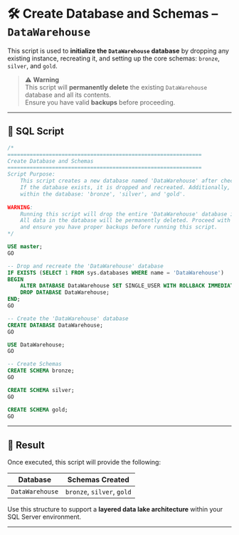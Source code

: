 # 🛠️ Create Database and Schemas – `DataWarehouse`

This script is used to **initialize the `DataWarehouse` database** by dropping any existing instance, recreating it, and setting up the core schemas: `bronze`, `silver`, and `gold`.

> ⚠️ **Warning**  
> This script will **permanently delete** the existing `DataWarehouse` database and all its contents.  
> Ensure you have valid **backups** before proceeding.

---

## 💾 SQL Script

```sql
/*
=============================================================
Create Database and Schemas
=============================================================
Script Purpose:
    This script creates a new database named 'DataWarehouse' after checking if it already exists. 
    If the database exists, it is dropped and recreated. Additionally, the script sets up three schemas 
    within the database: 'bronze', 'silver', and 'gold'.
	
WARNING:
    Running this script will drop the entire 'DataWarehouse' database if it exists. 
    All data in the database will be permanently deleted. Proceed with caution 
    and ensure you have proper backups before running this script.
*/

USE master;
GO

-- Drop and recreate the 'DataWarehouse' database
IF EXISTS (SELECT 1 FROM sys.databases WHERE name = 'DataWarehouse')
BEGIN
    ALTER DATABASE DataWarehouse SET SINGLE_USER WITH ROLLBACK IMMEDIATE;
    DROP DATABASE DataWarehouse;
END;
GO

-- Create the 'DataWarehouse' database
CREATE DATABASE DataWarehouse;
GO

USE DataWarehouse;
GO

-- Create Schemas
CREATE SCHEMA bronze;
GO

CREATE SCHEMA silver;
GO

CREATE SCHEMA gold;
GO
```

---

## 🧱 Result

Once executed, this script will provide the following:

| Database        | Schemas Created               |
|------------------|-------------------------------|
| `DataWarehouse` | `bronze`, `silver`, `gold`     |

Use this structure to support a **layered data lake architecture** within your SQL Server environment.

---
